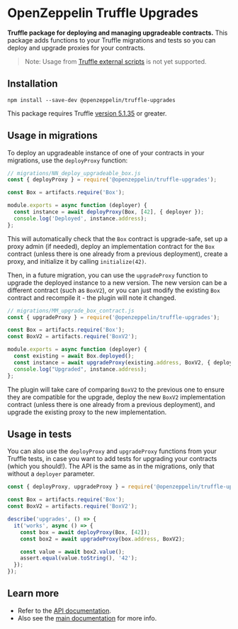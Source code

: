 # OpenZeppelin Truffle Upgrades

**Truffle package for deploying and managing upgradeable contracts.** This package adds functions to your Truffle migrations and tests so you can deploy and upgrade proxies for your contracts.

> Note: Usage from [Truffle external scripts](https://www.trufflesuite.com/docs/truffle/getting-started/writing-external-scripts) is not yet supported.

## Installation

```
npm install --save-dev @openzeppelin/truffle-upgrades
```

This package requires Truffle [version 5.1.35](https://github.com/trufflesuite/truffle/releases/tag/v5.1.35) or greater.

## Usage in migrations

To deploy an upgradeable instance of one of your contracts in your migrations, use the `deployProxy` function:

```js
// migrations/NN_deploy_upgradeable_box.js
const { deployProxy } = require('@openzeppelin/truffle-upgrades');

const Box = artifacts.require('Box');

module.exports = async function (deployer) {
  const instance = await deployProxy(Box, [42], { deployer });
  console.log('Deployed', instance.address);
};
```

This will automatically check that the `Box` contract is upgrade-safe, set up a proxy admin (if needed), deploy an implementation contract for the `Box` contract (unless there is one already from a previous deployment), create a proxy, and initialize it by calling `initialize(42)`.

Then, in a future migration, you can use the `upgradeProxy` function to upgrade the deployed instance to a new version. The new version can be a different contract (such as `BoxV2`), or you can just modify the existing `Box` contract and recompile it - the plugin will note it changed.

```js
// migrations/MM_upgrade_box_contract.js
const { upgradeProxy } = require('@openzeppelin/truffle-upgrades');

const Box = artifacts.require('Box');
const BoxV2 = artifacts.require('BoxV2');

module.exports = async function (deployer) {
  const existing = await Box.deployed();
  const instance = await upgradeProxy(existing.address, BoxV2, { deployer });
  console.log("Upgraded", instance.address);
};
```

The plugin will take care of comparing `BoxV2` to the previous one to ensure they are compatible for the upgrade, deploy the new `BoxV2` implementation contract (unless there is one already from a previous deployment), and upgrade the existing proxy to the new implementation.

## Usage in tests

You can also use the `deployProxy` and `upgradeProxy` functions from your Truffle tests, in case you want to add tests for upgrading your contracts (which you should!). The API is the same as in the migrations, only that without a `deployer` parameter.

```js
const { deployProxy, upgradeProxy } = require('@openzeppelin/truffle-upgrades');

const Box = artifacts.require('Box');
const BoxV2 = artifacts.require('BoxV2');

describe('upgrades', () => {
  it('works', async () => {
    const box = await deployProxy(Box, [42]);
    const box2 = await upgradeProxy(box.address, BoxV2);

    const value = await box2.value();
    assert.equal(value.toString(), '42');
  });
});
```

## Learn more
* Refer to the [API documentation](https://docs.openzeppelin.com/upgrades-plugins/api-truffle-upgrades).
* Also see the [main documentation](https://docs.openzeppelin.com/upgrades-plugins) for more info.
